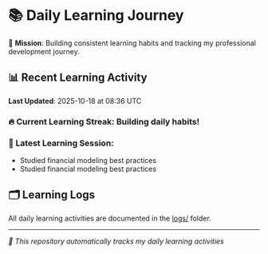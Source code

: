 # 📚 Daily Learning Journey

🎯 **Mission**: Building consistent learning habits and tracking my professional development journey.

## 📊 Recent Learning Activity

**Last Updated**: 2025-10-18 at 08:36 UTC

### 🔥 Current Learning Streak: Building daily habits!

### 📝 Latest Learning Session:
- Studied financial modeling best practices
- Studied financial modeling best practices

## 🗂️ Learning Logs

All daily learning activities are documented in the [logs/](./logs/) folder.

---
*🤖 This repository automatically tracks my daily learning activities*
